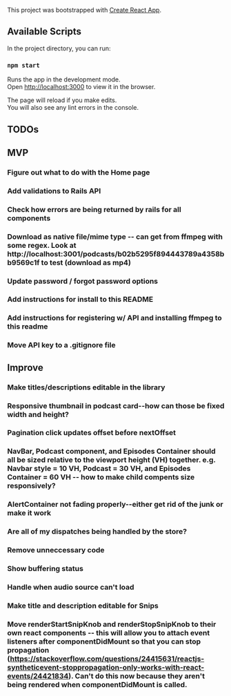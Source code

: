This project was bootstrapped with [Create React App](https://github.com/facebook/create-react-app).

## Available Scripts

In the project directory, you can run:

### `npm start`

Runs the app in the development mode.<br />
Open [http://localhost:3000](http://localhost:3000) to view it in the browser.

The page will reload if you make edits.<br />
You will also see any lint errors in the console.

## TODOs

## MVP
### Figure out what to do with the Home page
### Add validations to Rails API
### Check how errors are being returned by rails for all components
### Download as native file/mime type -- can get from ffmpeg with some regex. Look at http://localhost:3001/podcasts/b02b5295f894443789a4358bb9569c1f to test (download as mp4)
### Update password / forgot password options
### Add instructions for install to this README
### Add instructions for registering w/ API and installing ffmpeg to this readme
### Move API key to a .gitignore file


## Improve
### Make titles/descriptions editable in the library
### Responsive thumbnail in podcast card--how can those be fixed width and height?
### Pagination click updates offset before nextOffset
### NavBar, Podcast component, and Episodes Container should all be sized relative to the viewport height (VH) together. e.g. Navbar style = 10 VH, Podcast = 30 VH, and Episodes Container = 60 VH -- how to make child compents size responsively?
### AlertContainer not fading properly--either get rid of the junk or make it work
### Are all of my dispatches being handled by the store?
### Remove unneccessary code
### Show buffering status
### Handle when audio source can't load
### Make title and description editable for Snips
### Move renderStartSnipKnob and renderStopSnipKnob to their own react components -- this will allow you to attach event listeners after componentDidMount so that you can stop propagation (https://stackoverflow.com/questions/24415631/reactjs-syntheticevent-stoppropagation-only-works-with-react-events/24421834). Can't do this now because they aren't being rendered when componentDidMount is called.
